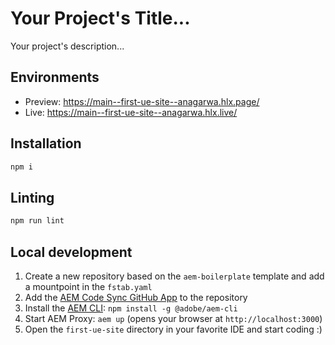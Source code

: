 # Your Project's Title...
Your project's description...

## Environments
- Preview: https://main--first-ue-site--anagarwa.hlx.page/
- Live: https://main--first-ue-site--anagarwa.hlx.live/

## Installation

```sh
npm i
```

## Linting

```sh
npm run lint
```

## Local development

1. Create a new repository based on the `aem-boilerplate` template and add a mountpoint in the `fstab.yaml`
1. Add the [AEM Code Sync GitHub App](https://github.com/apps/aem-code-sync) to the repository
1. Install the [AEM CLI](https://github.com/adobe/helix-cli): `npm install -g @adobe/aem-cli`
1. Start AEM Proxy: `aem up` (opens your browser at `http://localhost:3000`)
1. Open the `first-ue-site` directory in your favorite IDE and start coding :)
